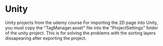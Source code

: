 # Unity
Unity projects from the udemy course
For importing the 2D page into Unity, you must copy the "TagManager.asset" file into the "ProjectSettings" folder of the unity project. This is for solving the problems with the sorting layers dissapearing after exporting the project.
